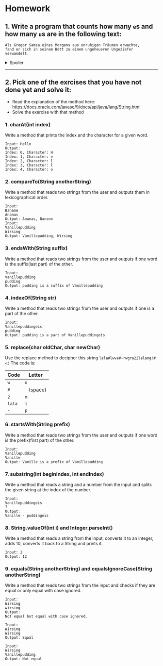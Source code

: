 # Homework

## 1. Write a program that counts how many `e`s and how many `u`s are in the following text:
```
Als Gregor Samsa eines Morgens aus unruhigen Träumen erwachte, 
fand er sich in seinem Bett zu einem ungeheueren Ungeziefer verwandelt.
```
<details>
<summary>Spoiler</summary><p>
 There are 8 * u and 23 * e.
</p></details>

<hr/>

## 2. Pick one of the exrcises that you have not done yet and solve it:

- Read the explanation of the method here: https://docs.oracle.com/javase/9/docs/api/java/lang/String.html
- Solve the exercise with that method


### 1. charAt(int index)
Write a method that prints the index and the character for a given word.
```
Input: Hello
Output:
Index: 0, Character: H
Index: 1, Character: e
Index: 2, Character: l
Index: 3, Character: l
Index: 4, Character: o
```

### 2. compareTo(String anotherString)
Write a method that reads two strings from the user and outputs them in lexicographical order.
```
Input:
Banane
Ananas
Output: Ananas, Banane
Input:
Vanillepudding
Wirsing
Output: Vanillepudding, Wirsing
```
### 3. endsWith(String suffix)
Write a method that reads two strings from the user and outputs if one word is the suffix(last part) of the other.
```
Input: 
Vanillepudding
pudding
Output: pudding is a suffix of Vanillepudding
```
### 4. indexOf(String str)
Write a method that reads two strings from the user and outputs if one is a part of the other.
```
Input: 
Vanillepuddingeis
pudding
Output: pudding is a part of Vanillepuddingeis
```
### 5. replace(char oldChar, char newChar)
Use the replace method to decipher this string `lala#lwve#-rwgra22lalang!#<3`
The code is:


Code|Letter
----|------
`w` | `o`
`#` | ` ` (space)
`2` | `m`
`lala` | `i`
`-` | `p`


### 6. startsWith(String prefix)
Write a method that reads two strings from the user and outputs if one word is the prefix(first part) of the other.
```
Input: 
Vanillepudding
Vanille
Output: Vanille is a prefix of Vanillepudding
```
### 7. substring(int beginIndex, int endIndex)
Write a method that reads a string and a number from the input and splits the given string at the index of the number.
```
Input: 
Vanillepuddingeis
7
Output:
Vanille - puddingeis
```
### 8. String.valueOf(int i) and Integer.parseInt()
Write a method that reads a string from the input, converts it to an integer, adds 10, converts it back to a String and prints it.
```
Input: 2
Output: 12
```



### 9.  equals(String anotherString) and equalsIgnoreCase(String anotherString)
Write a method that reads two strings from the input and checks if they are equal or only equal with case ignored.
```
Input:
Wirsing
wirsing
Output: 
Not equal but equal with case ignored.

Input:
Wirsing
Wirsing
Output: Equal

Input:
Wirsing
Vanillepudding
Output: Not equal
```




